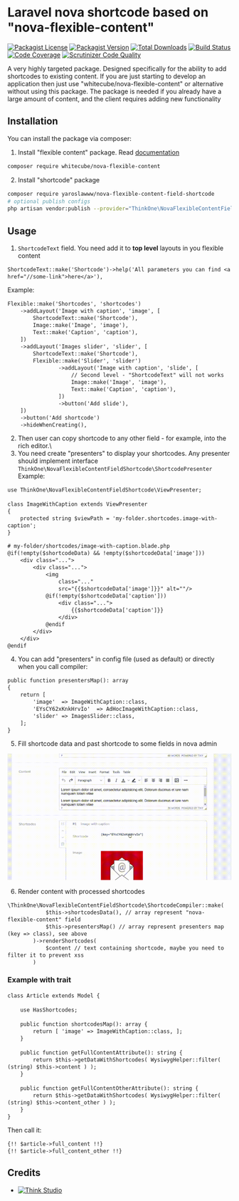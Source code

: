 # Laravel nova shortcode based on "nova-flexible-content"

[![Packagist License](https://img.shields.io/packagist/l/yaroslawww/nova-flexible-content-field-shortcode?color=%234dc71f)](https://github.com/yaroslawww/nova-flexible-content-field-shortcode/blob/master/LICENSE.md)
[![Packagist Version](https://img.shields.io/packagist/v/yaroslawww/nova-flexible-content-field-shortcode)](https://packagist.org/packages/yaroslawww/nova-flexible-content-field-shortcode)
[![Total Downloads](https://img.shields.io/packagist/dt/yaroslawww/nova-flexible-content-field-shortcode)](https://packagist.org/packages/yaroslawww/nova-flexible-content-field-shortcode)
[![Build Status](https://scrutinizer-ci.com/g/yaroslawww/nova-flexible-content-field-shortcode/badges/build.png?b=master)](https://scrutinizer-ci.com/g/yaroslawww/nova-flexible-content-field-shortcode/build-status/master)
[![Code Coverage](https://scrutinizer-ci.com/g/yaroslawww/nova-flexible-content-field-shortcode/badges/coverage.png?b=master)](https://scrutinizer-ci.com/g/yaroslawww/nova-flexible-content-field-shortcode/?branch=master)
[![Scrutinizer Code Quality](https://scrutinizer-ci.com/g/yaroslawww/nova-flexible-content-field-shortcode/badges/quality-score.png?b=master)](https://scrutinizer-ci.com/g/yaroslawww/nova-flexible-content-field-shortcode/?branch=master)

A very highly targeted package. Designed specifically for the ability to add shortcodes to existing content. If you are
just starting to develop an application then just use "whitecube/nova-flexible-content" or alternative without using
this package. The package is needed if you already have a large amount of content, and the client requires adding new
functionality

## Installation

You can install the package via composer:

1. Install "flexible content" package. Read [documentation](https://whitecube.github.io/nova-flexible-content/#/)

```bash
composer require whitecube/nova-flexible-content
```

2. Install "shortcode" package

```bash
composer require yaroslawww/nova-flexible-content-field-shortcode
# optional publish configs
php artisan vendor:publish --provider="ThinkOne\NovaFlexibleContentFieldShortcode\ServiceProvider" --tag="config"
```

## Usage

1. `ShortcodeText` field. You need add it to **top level** layouts in you flexible content

```
ShortcodeText::make('Shortcode')->help('All parameters you can find <a href="//some-link">here</a>'),
```

Example:

```injectablephp
Flexible::make('Shortcodes', 'shortcodes')
    ->addLayout('Image with caption', 'image', [
        ShortcodeText::make('Shortcode'),
        Image::make('Image', 'image'),
        Text::make('Caption', 'caption'),
    ])
    ->addLayout('Images slider', 'slider', [
        ShortcodeText::make('Shortcode'),
        Flexible::make('Slider', 'slider')
                ->addLayout('Image with caption', 'slide', [
                    // Second level - "ShortcodeText" will not works
                    Image::make('Image', 'image'),
                    Text::make('Caption', 'caption'),
                ])
                ->button('Add slide'),
    ])
    ->button('Add shortcode')
    ->hideWhenCreating(),
```

2. Then user can copy shortcode to any other field - for example, into the rich editor.\
3. You need create "presenters" to display your shortcodes. Any presenter should implement
   interface `ThinkOne\NovaFlexibleContentFieldShortcode\ShortcodePresenter` \
   Example:

```injectablephp
use ThinkOne\NovaFlexibleContentFieldShortcode\ViewPresenter;

class ImageWithCaption extends ViewPresenter
{
    protected string $viewPath = 'my-folder.shortcodes.image-with-caption';
}
```

```
# my-folder/shortcodes/image-with-caption.blade.php
@if(!empty($shortcodeData) && !empty($shortcodeData['image']))
    <div class="...">
        <div class="...">
            <img
                class="..."
                src="{{$shortcodeData['image']}}" alt=""/>
            @if(!empty($shortcodeData['caption']))
                <div class="...">
                    {{$shortcodeData['caption']}}
                </div>
            @endif
        </div>
    </div>
@endif
```

4. You can add "presenters" in config file (used as default) or directly when you call compiler:

```injectablephp
public function presentersMap(): array
{
    return [
        'image'  => ImageWithCaption::class,
        'EYsCY62xKnkHrvIo'  => AdHocImageWithCaption::class,
        'slider' => ImagesSlider::class,
    ];
}
```

5. Fill shortcode data and past shortcode to some fields in nova admin

![](doc/assets/shortcode_example.gif)

6. Render content with processed shortcodes

```injectablephp
\ThinkOne\NovaFlexibleContentFieldShortcode\ShortcodeCompiler::make(
            $this->shortcodesData(), // array represent "nova-flexible-content" field
            $this->presentersMap() // array represent presenters map (key => class), see above
        )->renderShortcodes(
            $content // text containing shortcode, maybe you need to filter it to prevent xss
        )
```

### Example with trait

```injectablephp
class Article extends Model {

    use HasShortcodes;

    public function shortcodesMap(): array {
        return [ 'image' => ImageWithCaption::class, ];
    }

    public function getFullContentAttribute(): string {
        return $this->getDataWithShortcodes( WysiwygHelper::filter( (string) $this->content ) );
    }
    
    public function getFullContentOtherAttribute(): string {
        return $this->getDataWithShortcodes( WysiwygHelper::filter( (string) $this->content_other ) );
    }
}
```

Then call it:

```injectablephp
{!! $article->full_content !!}
{!! $article->full_content_other !!}
```

## Credits

- [![Think Studio](https://yaroslawww.github.io/images/sponsors/packages/logo-think-studio.png)](https://think.studio/)
